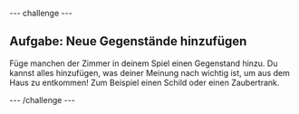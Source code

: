 --- challenge ---
## Aufgabe: Neue Gegenstände hinzufügen 

Füge manchen der Zimmer in deinem Spiel einen Gegenstand hinzu. Du kannst alles hinzufügen, was deiner Meinung nach wichtig ist, um aus dem Haus zu entkommen! Zum Beispiel einen Schild oder einen Zaubertrank.



--- /challenge ---